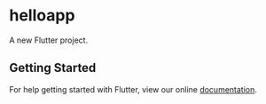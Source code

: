 # helloapp

A new Flutter project.

## Getting Started

For help getting started with Flutter, view our online
[documentation](https://flutter.io/).
